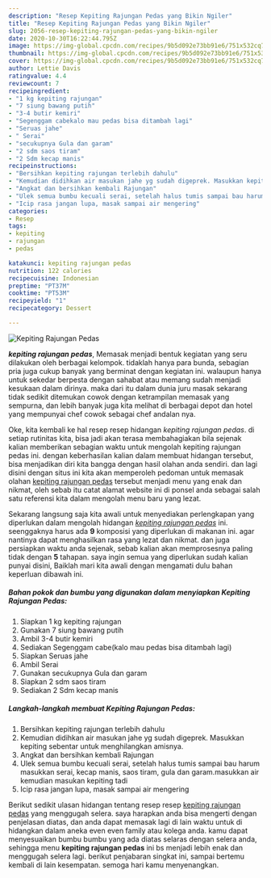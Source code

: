 ```yaml
---
description: "Resep Kepiting Rajungan Pedas yang Bikin Ngiler"
title: "Resep Kepiting Rajungan Pedas yang Bikin Ngiler"
slug: 2056-resep-kepiting-rajungan-pedas-yang-bikin-ngiler
date: 2020-10-30T16:22:44.795Z
image: https://img-global.cpcdn.com/recipes/9b5d092e73bb91e6/751x532cq70/kepiting-rajungan-pedas-foto-resep-utama.jpg
thumbnail: https://img-global.cpcdn.com/recipes/9b5d092e73bb91e6/751x532cq70/kepiting-rajungan-pedas-foto-resep-utama.jpg
cover: https://img-global.cpcdn.com/recipes/9b5d092e73bb91e6/751x532cq70/kepiting-rajungan-pedas-foto-resep-utama.jpg
author: Lettie Davis
ratingvalue: 4.4
reviewcount: 7
recipeingredient:
- "1 kg kepiting rajungan"
- "7 siung bawang putih"
- "3-4 butir kemiri"
- "Segenggam cabekalo mau pedas bisa ditambah lagi"
- "Seruas jahe"
- " Serai"
- "secukupnya Gula dan garam"
- "2 sdm saos tiram"
- "2 Sdm kecap manis"
recipeinstructions:
- "Bersihkan kepiting rajungan terlebih dahulu"
- "Kemudian didihkan air masukan jahe yg sudah digeprek. Masukkan kepiting sebentar untuk menghilangkan amisnya."
- "Angkat dan bersihkan kembali Rajungan"
- "Ulek semua bumbu kecuali serai, setelah halus tumis sampai bau harum masukkan serai, kecap manis, saos tiram, gula dan garam.masukkan air kemudian masukan kepiting tadi"
- "Icip rasa jangan lupa, masak sampai air mengering"
categories:
- Resep
tags:
- kepiting
- rajungan
- pedas

katakunci: kepiting rajungan pedas 
nutrition: 122 calories
recipecuisine: Indonesian
preptime: "PT37M"
cooktime: "PT53M"
recipeyield: "1"
recipecategory: Dessert

---
```



![Kepiting Rajungan Pedas](https://img-global.cpcdn.com/recipes/9b5d092e73bb91e6/751x532cq70/kepiting-rajungan-pedas-foto-resep-utama.jpg)

<b><i>kepiting rajungan pedas</i></b>, Memasak menjadi bentuk kegiatan yang seru dilakukan oleh berbagai kelompok. tidaklah hanya para bunda, sebagian pria juga cukup banyak yang berminat dengan kegiatan ini. walaupun hanya untuk sekedar berpesta dengan sahabat atau memang sudah menjadi kesukaan dalam dirinya. maka dari itu dalam dunia juru masak sekarang tidak sedikit ditemukan cowok dengan ketrampilan memasak yang sempurna, dan lebih banyak juga kita melihat di berbagai depot dan hotel yang mempunyai chef cowok sebagai chef andalan nya.

Oke, kita kembali ke hal resep resep hidangan <i>kepiting rajungan pedas</i>. di setiap rutinitas kita, bisa jadi akan terasa membahagiakan bila sejenak kalian memberikan sebagian waktu untuk mengolah kepiting rajungan pedas ini. dengan keberhasilan kalian dalam membuat hidangan tersebut, bisa menjadikan diri kita bangga dengan hasil olahan anda sendiri. dan lagi disini dengan situs ini kita akan memperoleh pedoman untuk memasak olahan <u>kepiting rajungan pedas</u> tersebut menjadi menu yang enak dan nikmat, oleh sebab itu catat alamat website ini di ponsel anda sebagai salah satu referensi kita dalam mengolah menu baru yang lezat.




Sekarang langsung saja kita awali untuk menyediakan perlengkapan yang diperlukan dalam mengolah hidangan <u><i>kepiting rajungan pedas</i></u> ini. seenggaknya harus ada <b>9</b> komposisi yang diperlukan di makanan ini. agar nantinya dapat menghasilkan rasa yang lezat dan nikmat. dan juga persiapkan waktu anda sejenak, sebab kalian akan memprosesnya paling tidak dengan <b>5</b> tahapan. saya ingin semua yang diperlukan sudah kalian punyai disini, Baiklah mari kita awali dengan mengamati dulu bahan keperluan dibawah ini.

<!--inarticleads1-->

##### Bahan pokok dan bumbu yang digunakan dalam menyiapkan Kepiting Rajungan Pedas:

1. Siapkan 1 kg kepiting rajungan
1. Gunakan 7 siung bawang putih
1. Ambil 3-4 butir kemiri
1. Sediakan Segenggam cabe(kalo mau pedas bisa ditambah lagi)
1. Siapkan Seruas jahe
1. Ambil  Serai
1. Gunakan secukupnya Gula dan garam
1. Siapkan 2 sdm saos tiram
1. Sediakan 2 Sdm kecap manis




<!--inarticleads2-->

##### Langkah-langkah membuat Kepiting Rajungan Pedas:

1. Bersihkan kepiting rajungan terlebih dahulu
1. Kemudian didihkan air masukan jahe yg sudah digeprek. Masukkan kepiting sebentar untuk menghilangkan amisnya.
1. Angkat dan bersihkan kembali Rajungan
1. Ulek semua bumbu kecuali serai, setelah halus tumis sampai bau harum masukkan serai, kecap manis, saos tiram, gula dan garam.masukkan air kemudian masukan kepiting tadi
1. Icip rasa jangan lupa, masak sampai air mengering




Berikut sedikit ulasan hidangan tentang resep resep <u>kepiting rajungan pedas</u> yang menggugah selera. saya harapkan anda bisa mengerti dengan penjelasan diatas, dan anda dapat memasak lagi di lain waktu untuk di hidangkan dalam aneka even even family atau kolega anda. kamu dapat menyesuaikan bumbu bumbu yang ada diatas selaras dengan selera anda, sehingga menu <b>kepiting rajungan pedas</b> ini bs menjadi lebih enak dan menggugah selera lagi. berikut penjabaran singkat ini, sampai bertemu kembali di lain kesempatan. semoga hari kamu menyenangkan.
